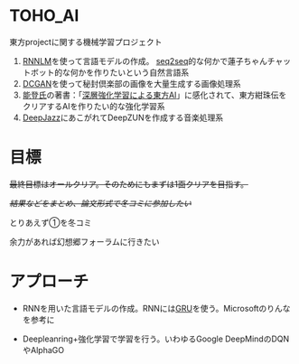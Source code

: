# TOHO_AI

東方projectに関する機械学習プロジェクト

1. [RNNLM](http://www.fit.vutbr.cz/research/groups/speech/publi/2010/mikolov_interspeech2010_IS100722.pdf)を使って言語モデルの作成。
[seq2seq](https://arxiv.org/pdf/1409.3215v3.pdf)的な何かで蓮子ちゃんチャットボット的な何かを作りたいという自然言語系
2. [DCGAN](https://arxiv.org/pdf/1511.06434v2.pdf)を使って秘封倶楽部の画像を大量生成する画像処理系
3. [能登氏](https://twitter.com/ntddk)の著書：「[深層強化学習による東方AI](https://booth.pm/ja/items/245254)」に感化されて、東方紺珠伝をクリアするAIを作りたい的な強化学習系
4. [DeepJazz](https://deepjazz.io/)にあこがれてDeepZUNを作成する音楽処理系

# 目標
~~最終目標はオールクリア。そのためにもまずは1面クリアを目指す。~~

~~*結果などをまとめ、論文形式で冬コミに参加したい*~~

とりあえず①を冬コミ

余力があれば幻想郷フォーラムに行きたい

# アプローチ

* RNNを用いた言語モデルの作成。RNNには[GRU](https://arxiv.org/pdf/1412.3555v1.pdf)を使う。Microsoftのりんなを参考に

* Deepleanring+強化学習で学習を行う。いわゆるGoogle DeepMindのDQNやAlphaGO
